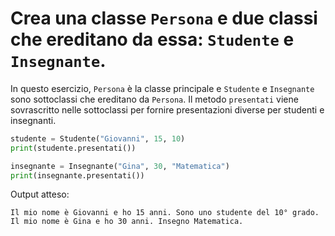 # Crea una classe `Persona` e due classi che ereditano da essa: `Studente` e `Insegnante`.

In questo esercizio, `Persona` è la classe principale e `Studente` e `Insegnante` sono sottoclassi che ereditano da `Persona`.
Il metodo `presentati` viene sovrascritto nelle sottoclassi per fornire presentazioni diverse per studenti e insegnanti.

```python
studente = Studente("Giovanni", 15, 10)
print(studente.presentati())

insegnante = Insegnante("Gina", 30, "Matematica")
print(insegnante.presentati())
```
Output atteso:
```
Il mio nome è Giovanni e ho 15 anni. Sono uno studente del 10° grado.
Il mio nome è Gina e ho 30 anni. Insegno Matematica.
```